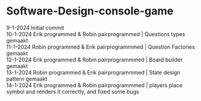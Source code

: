 # Software-Design-console-game

9-1-2024 Initial commit<br>
10-1-2024 Erik programmed & Robin pairprogrammed | Questions types gemaakt<br>
11-1-2024 Robin programmed & Erik pairprogrammmed | Question Factories gemaakt<br>
12-1-2024 Erik programmed & Robin pairprogrammmed | Board builder gemaakt<br>
13-1-2024 Robin programmed & Erik pairprogrammmed | State design pattern gemaakt<br>
14-1-2024 Erik programmed & Robin pairprogrammmed | players place symbol and renders it correctly, and fixed some bugs <br>
